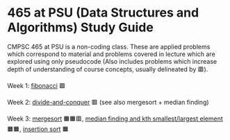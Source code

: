 # 465 at PSU (Data Structures and Algorithms) Study Guide

CMPSC 465 at PSU is a non-coding class. These are applied problems which correspond to material and problems covered in lecture which are explored using only pseudocode (Also includes problems which increase depth of understanding of course concepts, usually delineated by 🟥).

Week 1: [fibonacci](fibonacci.md) 🟩

Week 2:
  [divide-and-conquer](divide-and-conquer/divide-and-conquer.md) 🟥 (see also mergesort + median finding)
 
Week 3:
  [mergesort](mergesort/mergesort.md) 🟧🟧🟥,   [median finding and kth smallest/largest element](median-finding/median-finding.md) 🟧🟧, [insertion sort](insertion-sort/insertion-sort.md) 🟧



